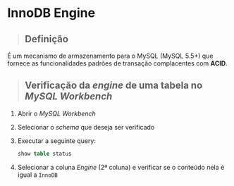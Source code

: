 # InnoDB Engine

> ## **Definição**

É um mecanismo de armazenamento para o MySQL (MySQL 5.5+) que fornece as funcionalidades padrões de transação complacentes com **ACID**.

> ## **Verificação da *engine* de uma tabela no *MySQL Workbench***

1. Abrir o *MySQL Workbench*

2. Selecionar o *schema* que deseja ser verificado

3. Executar a seguinte query:

    ```sql
    show table status
    ```

4. Selecionar a coluna *Engine* (2ª coluna) e verificar se o conteúdo nela é igual a `InnoDB`